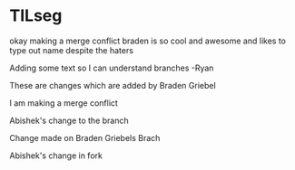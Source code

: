 # TILseg



okay making a merge conflict
braden is so cool and awesome and likes to type out name despite the haters

Adding some text so I can understand branches -Ryan

These are changes which are added by Braden Griebel

I am making a merge conflict

Abishek's change to the branch

Change made on Braden Griebels Brach

Abishek's change in fork

